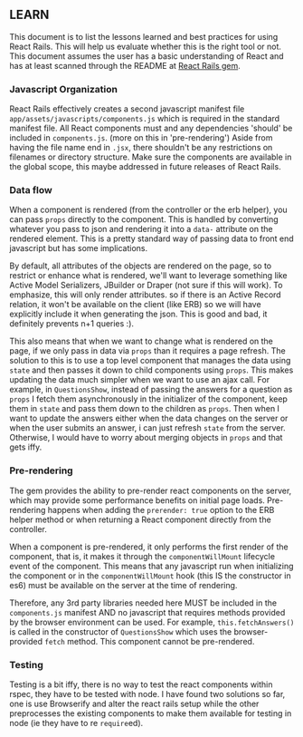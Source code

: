 ## LEARN

This document is to list the lessons learned and best practices for using React Rails. This will help us evaluate whether this is the right tool or not. This document assumes the user has a basic understanding of React and has at least scanned through the README at [React Rails gem](https://github.com/reactjs/react-rails).

### Javascript Organization
React Rails effectively creates a second javascript manifest file `app/assets/javascripts/components.js` which is required in the standard manifest file. All React components must and any dependencies 'should' be included in `components.js`. (more on this in 'pre-rendering') Aside from having the file name end in `.jsx`, there shouldn't be any restrictions on filenames or directory structure. Make sure the components are available in the global scope, this maybe addressed in future releases of React Rails.

### Data flow
When a component is rendered (from the controller or the erb helper), you can pass `props` directly to the component. This is handled by converting whatever you pass to json and rendering it into a `data-` attribute on the rendered element. This is a pretty standard way of passing data to front end javascript but has some implications.

By default, all attributes of the objects are rendered on the page, so to restrict or enhance what is rendered, we'll want to leverage something like Active Model Serializers, JBuilder or Draper (not sure if this will work). To emphasize, this will only render attributes. so if there is an Active Record relation, it won't be available on the client (like ERB) so we will have explicitly include it when generating the json. This is good and bad, it definitely prevents n+1 queries :).

This also means that when we want to change what is rendered on the page, if we only pass in data via `props` than it requires a page refresh. The solution to this is to use a top level component that manages the data using `state` and then passes it down to child components using `props`. This makes updating the data much simpler when we want to use an ajax call. For example, in `QuestionsShow`, instead of passing the answers for a question as `props` I fetch them asynchronously in the initializer of the component, keep them in `state` and pass them down to the children as `props`. Then when I want to update the answers either when the data changes on the server or when the user submits an answer, i can just refresh `state` from the server. Otherwise, I would have to worry about merging objects in `props` and that gets iffy.

### Pre-rendering
The gem provides the ability to pre-render react components on the server, which may provide some performance benefits on initial page loads. Pre-rendering happens when adding the `prerender: true` option to the ERB helper method or when returning a React component directly from the controller.

When a component is pre-rendered, it only performs the first render of the component, that is, it makes it through the `componentWillMount` lifecycle event of the component. This means that any javascript run when initializing the component or in the `componentWillMount` hook (this IS the constructor in es6) must be available on the server at the time of rendering.

Therefore, any 3rd party libraries needed here MUST be included in the `components.js` manifest AND no javascript that requires methods provided by the browser environment can be used. For example, `this.fetchAnswers()` is called in the constructor of `QuestionsShow` which uses the browser-provided `fetch` method. This component cannot be pre-rendered.


### Testing
Testing is a bit iffy, there is no way to test the react components within rspec, they have to be tested with node. I have found two solutions so far, one is use Browserify and alter the react rails setup while the other preprocesses the existing components to make them available for testing in node (ie they have to re `require`ed).

